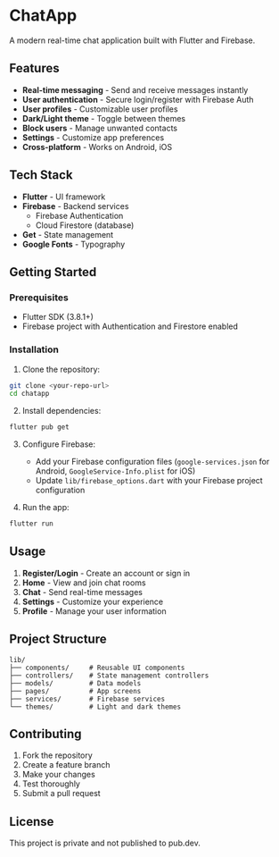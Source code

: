 # ChatApp

A modern real-time chat application built with Flutter and Firebase.

## Features

- **Real-time messaging** - Send and receive messages instantly
- **User authentication** - Secure login/register with Firebase Auth
- **User profiles** - Customizable user profiles
- **Dark/Light theme** - Toggle between themes
- **Block users** - Manage unwanted contacts
- **Settings** - Customize app preferences
- **Cross-platform** - Works on Android, iOS

## Tech Stack

- **Flutter** - UI framework
- **Firebase** - Backend services
  - Firebase Authentication
  - Cloud Firestore (database)
- **Get** - State management
- **Google Fonts** - Typography

## Getting Started

### Prerequisites

- Flutter SDK (3.8.1+)
- Firebase project with Authentication and Firestore enabled

### Installation

1. Clone the repository:
```bash
git clone <your-repo-url>
cd chatapp
```

2. Install dependencies:
```bash
flutter pub get
```

3. Configure Firebase:
   - Add your Firebase configuration files (`google-services.json` for Android, `GoogleService-Info.plist` for iOS)
   - Update `lib/firebase_options.dart` with your Firebase project configuration

4. Run the app:
```bash
flutter run
```

## Usage

1. **Register/Login** - Create an account or sign in
2. **Home** - View and join chat rooms
3. **Chat** - Send real-time messages
4. **Settings** - Customize your experience
5. **Profile** - Manage your user information

## Project Structure

```
lib/
├── components/     # Reusable UI components
├── controllers/    # State management controllers
├── models/         # Data models
├── pages/          # App screens
├── services/       # Firebase services
└── themes/         # Light and dark themes
```

## Contributing

1. Fork the repository
2. Create a feature branch
3. Make your changes
4. Test thoroughly
5. Submit a pull request

## License

This project is private and not published to pub.dev.
